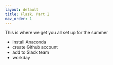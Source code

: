 ```yaml
---
layout: default
title: Flask, Part I
nav_order: 1
---
```


This is where we get you all set up for the summer
- install Anaconda
- create Github account
- add to Slack team
- workday 
